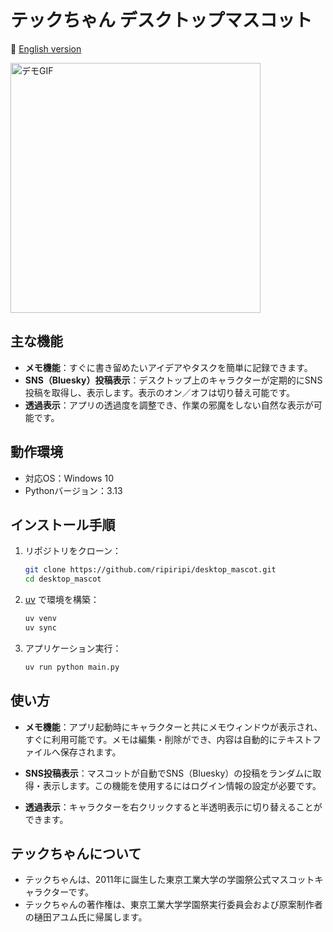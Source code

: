 # テックちゃん デスクトップマスコット

📄 [English version](./README_en.md)

<img src="https://github.com/user-attachments/assets/a19a4042-7e38-429e-b5bd-1141f385be3c" width="400" alt="デモGIF">

## 主な機能

- **メモ機能**：すぐに書き留めたいアイデアやタスクを簡単に記録できます。
- **SNS（Bluesky）投稿表示**：デスクトップ上のキャラクターが定期的にSNS投稿を取得し、表示します。表示のオン／オフは切り替え可能です。
- **透過表示**：アプリの透過度を調整でき、作業の邪魔をしない自然な表示が可能です。

## 動作環境

- 対応OS：Windows 10
- Pythonバージョン：3.13

## インストール手順

1. リポジトリをクローン：
    ```bash
    git clone https://github.com/ripiripi/desktop_mascot.git
    cd desktop_mascot
    ```

2. [uv](https://docs.astral.sh/uv/getting-started/installation/#__tabbed_1_1) で環境を構築：
    ```bash
    uv venv              
    uv sync              
    ```

3. アプリケーション実行：
    ```bash
    uv run python main.py
    ```

## 使い方

- **メモ機能**：アプリ起動時にキャラクターと共にメモウィンドウが表示され、すぐに利用可能です。メモは編集・削除ができ、内容は自動的にテキストファイルへ保存されます。

- **SNS投稿表示**：マスコットが自動でSNS（Bluesky）の投稿をランダムに取得・表示します。この機能を使用するにはログイン情報の設定が必要です。

- **透過表示**：キャラクターを右クリックすると半透明表示に切り替えることができます。

## テックちゃんについて

- テックちゃんは、2011年に誕生した東京工業大学の学園祭公式マスコットキャラクターです。
- テックちゃんの著作権は、東京工業大学学園祭実行委員会および原案制作者の樋田アユム氏に帰属します。
